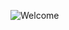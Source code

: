 ![Welcome](https://github.com/JamesJiang318/JamesJiang318.github.io/assets/173747124/392ec643-9456-462b-8e62-a0ffc81eecb6)
